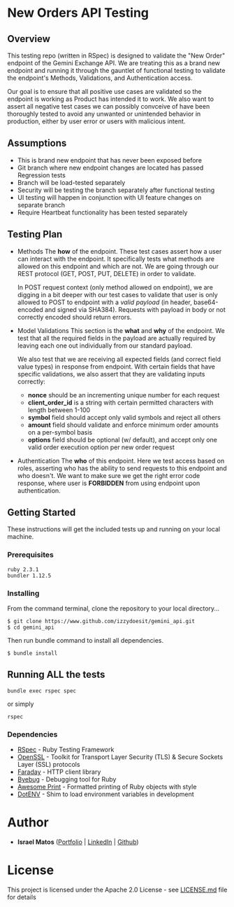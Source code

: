 # New Orders API Testing

## Overview

This testing repo (written in RSpec) is designed to validate the "New Order" endpoint of the Gemini Exchange API. We are treating this as a brand new endpoint and running it through the gauntlet of functional testing to validate the endpoint's Methods, Validations, and Authentication access.

Our goal is to ensure that all positive use cases are validated so the endpoint is working as Product has intended it to work. We also want to assert all negative test cases we can possibly convceive of have been thoroughly tested to avoid any unwanted or unintended behavior in production, either by user error or users with malicious intent.

## Assumptions

- This is brand new endpoint that has never been exposed before
- Git branch where new endpoint changes are located has passed Regression tests
- Branch will be load-tested separately
- Security will be testing the branch separately after functional testing
- UI testing will happen in conjunction with UI feature changes on separate branch
- Require Heartbeat functionality has been tested separately

## Testing Plan

- Methods
  The __how__ of the endpoint. These test cases assert how a user can interact with the endpoint. It specifically tests what methods are allowed on this endpoint and which are not. We are going through our REST protocol (GET, POST, PUT, DELETE) in order to validate.

  In POST request context (only method allowed on endpoint), we are digging in a bit deeper with our test cases to validate that user is only allowed to POST to endpoint with a _valid payload_ (in header, base64-encoded and signed via SHA384). Requests with payload in body or not correctly encoded should return errors.

- Model Validations
  This section is the __what__ and __why__ of the endpoint. We test that all the required fields in the payload are actually required by leaving each one out individually from our standard payload.

  We also test that we are receiving all expected fields (and correct field value types) in response from endpoint. With certain fields that have specific validations, we also assert that they are validating inputs correctly:
    - **nonce** should be an incrementing unique number for each request
    - **client_order_id** is a string with certain permitted characters with length between 1-100
    - **symbol** field should accept only valid symbols and reject all others
    - **amount** field should validate and enforce minimum order amounts on a per-symbol basis
    - **options** field should be optional (w/ default), and accept only one valid order execution option per new order request

- Authentication
  The __who__ of this endpoint. Here we test access based on roles, asserting who has the ability to send requests to this endpoint and who doesn't. We want to make sure we get the right error code response, where user is **FORBIDDEN** from using endpoint upon authentication.

## Getting Started

These instructions will get the included tests up and running on your local machine.

### Prerequisites

```
ruby 2.3.1
bundler 1.12.5
```

### Installing
From the command terminal, clone the repository to your local directory...
```
$ git clone https://www.github.com/izzydoesit/gemini_api.git
$ cd gemini_api
```

Then run bundle command to install all dependencies.

```
$ bundle install
```

## Running ALL the tests

```
bundle exec rspec spec
```
or simply
```
rspec
```

### Dependencies

* [RSpec](http://rspec.info) - Ruby Testing Framework
* [OpenSSL](https://www.openssl.org/) - Toolkit for Transport Layer Security (TLS) & Secure Sockets Layer (SSL) protocols
* [Faraday](https://github.com/lostisland/faraday) - HTTP client library
* [Byebug](https://github.com/deivid-rodriguez/byebug) - Debugging tool for Ruby
* [Awesome Print](https://www.github.com/awesome-print/awesome_print) - Formatted printing of Ruby objects with style
* [DotENV](https://github.com/bkeepers/dotenv) - Shim to load environment variables in development

# Author
* **Israel Matos** ([Portfolio](https://www.israeldmatos.com) | [LinkedIn](https://linkedin.com/in/israeldmatos) | [Github](https://github.com/izzydoesit))

# License

This project is licensed under the Apache 2.0 License - see [LICENSE.md](LICENSE.md) file for details
